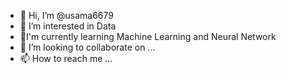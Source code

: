 - 👋 Hi, I’m @usama6679
- 👀 I’m interested in Data
- 🌱I'm currently learning Machine Learning and Neural Network
- 💞️ I’m looking to collaborate on ...
- 📫 How to reach me ...

<!---
usama6679/usama6679 is a ✨ special ✨ repository because its `README.md` (this file) appears on your GitHub profile.
You can click the Preview link to take a look at your changes.
--->
